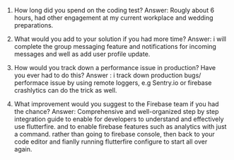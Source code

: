 1. How long did you spend on the coding test?
Answer: Rougly about 6 hours, had other engagement at my current workplace and wedding preparations.

2. What would you add to your solution if you had more time?
   Answer: i will complete the group messaging feature and notifications for incoming messages and well as add user profile update.
   
3. How would you track down a performance issue in production? Have you ever had to do this?
Answer : i track down production bugs/ performace issue by using remote loggers, e.g Sentry.io or firebase crashlytics can do the trick as well.

4. What improvement would you suggest to the Firebase team if you had the chance?
Answer:  Comprehensive and well-organized step by step integration guide to enable for developers to understand and effectively use flutterfire. and to enable firebase features such as analytics with just a command. rather than going to firebase console, then back to your code editor and fianlly running flutterfire configure to start all over again.
